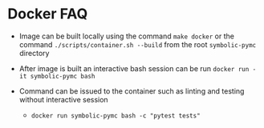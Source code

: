 # Docker FAQ

* Image can be built locally using the command `make docker` or the command
 `./scripts/container.sh --build` from the root `symbolic-pymc` directory

* After image is built an interactive bash session can be run
  `docker run -it symbolic-pymc bash`

* Command can be issued to the container such as linting and testing
  without interactive session
  * `docker run symbolic-pymc bash -c "pytest tests"`
